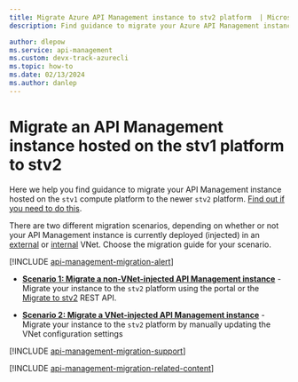 ```yaml
---
title: Migrate Azure API Management instance to stv2 platform  | Microsoft Docs
description: Find guidance to migrate your Azure API Management instance from the stv1 compute platform to the stv2 platform. Migration steps depend on whether the instance is injected in a VNet.

author: dlepow
ms.service: api-management
ms.custom: devx-track-azurecli
ms.topic: how-to
ms.date: 02/13/2024
ms.author: danlep
---
```


# Migrate an API Management instance hosted on the stv1 platform to stv2

Here we help you find guidance to migrate your API Management instance hosted on the `stv1` compute platform to the newer `stv2` platform. [Find out if you need to do this](compute-infrastructure.md#how-do-i-know-which-platform-hosts-my-api-management-instance).

There are two different migration scenarios, depending on whether or not your API Management instance is currently deployed (injected) in an [external](api-management-using-with-vnet.md) or [internal](api-management-using-with-internal-vnet.md) VNet. Choose the migration guide for your scenario.

[!INCLUDE [api-management-migration-alert](../../includes/api-management-migration-alert.md)]

* [**Scenario 1: Migrate a non-VNet-injected API Management instance**](migrate-stv1-to-stv2-no-vnet.md) - Migrate your instance to the `stv2` platform using the portal or the [Migrate to stv2](/rest/api/apimanagement/current-ga/api-management-service/migratetostv2) REST API.   

* [**Scenario 2: Migrate a VNet-injected API Management instance**](migrate-stv1-to-stv2-vnet.md) - Migrate your instance to the `stv2` platform by manually updating the VNet configuration settings

[!INCLUDE [api-management-migration-support](../../includes/api-management-migration-support.md)]

[!INCLUDE [api-management-migration-related-content](../../includes/api-management-migration-related-content.md)]

